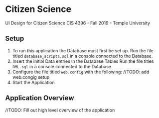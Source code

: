 # Citizen Science
UI Design for Citizen Science 
CIS 4396 - Fall 2019 - Temple University


## Setup
1. To run this application the Database must first be set up. Run the file titled `database_scripts.sql` in a console connected to the Database.
2. Insert the initial Data entries in the Database Tables Run the file titles `DML.sql` in a console connected to the Database.
3. Configure the file titled `web.config` with the following:
//TODO: add web.congig setup
4. Start the Application


## Application Overview
//TODO: Fill out high level overview of the application

